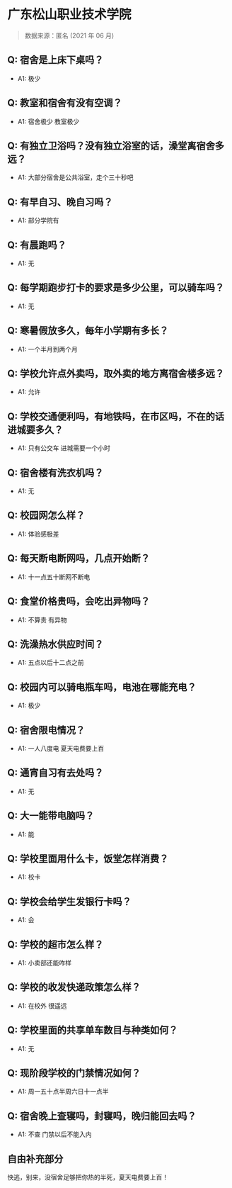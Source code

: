 # 广东松山职业技术学院

> 数据来源：匿名 (2021 年 06 月)

## Q: 宿舍是上床下桌吗？

- A1: 极少

## Q: 教室和宿舍有没有空调？

- A1: 宿舍极少 教室极少

## Q: 有独立卫浴吗？没有独立浴室的话，澡堂离宿舍多远？

- A1: 大部分宿舍是公共浴室，走个三十秒吧

## Q: 有早自习、晚自习吗？

- A1: 部分学院有

## Q: 有晨跑吗？

- A1: 无

## Q: 每学期跑步打卡的要求是多少公里，可以骑车吗？

- A1: 无

## Q: 寒暑假放多久，每年小学期有多长？

- A1: 一个半月到两个月

## Q: 学校允许点外卖吗，取外卖的地方离宿舍楼多远？

- A1: 允许

## Q: 学校交通便利吗，有地铁吗，在市区吗，不在的话进城要多久？

- A1: 只有公交车 进城需要一个小时

## Q: 宿舍楼有洗衣机吗？

- A1: 无

## Q: 校园网怎么样？

- A1: 体验感极差

## Q: 每天断电断网吗，几点开始断？

- A1: 十一点五十断网不断电

## Q: 食堂价格贵吗，会吃出异物吗？

- A1: 不算贵 有异物

## Q: 洗澡热水供应时间？

- A1: 五点以后十二点之前

## Q: 校园内可以骑电瓶车吗，电池在哪能充电？

- A1: 极少

## Q: 宿舍限电情况？

- A1: 一人八度电 夏天电费要上百

## Q: 通宵自习有去处吗？

- A1: 无

## Q: 大一能带电脑吗？

- A1: 能

## Q: 学校里面用什么卡，饭堂怎样消费？

- A1: 校卡

## Q: 学校会给学生发银行卡吗？

- A1: 会

## Q: 学校的超市怎么样？

- A1: 小卖部还能咋样

## Q: 学校的收发快递政策怎么样？

- A1: 在校外 很遥远

## Q: 学校里面的共享单车数目与种类如何？

- A1: 无

## Q: 现阶段学校的门禁情况如何？

- A1: 周一五十点半周六日十一点半

## Q: 宿舍晚上查寝吗，封寝吗，晚归能回去吗？

- A1: 不查 门禁以后不能入内

## 自由补充部分

快逃，别来，没宿舍足够把你热的半死，夏天电费要上百！